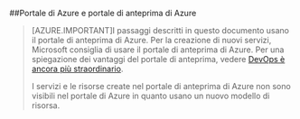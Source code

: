 ##Portale di Azure e portale di anteprima di Azure

> [AZURE.IMPORTANT]I passaggi descritti in questo documento usano il portale di anteprima di Azure. Per la creazione di nuovi servizi, Microsoft consiglia di usare il portale di anteprima di Azure. Per una spiegazione dei vantaggi del portale di anteprima, vedere [DevOps è ancora più straordinario](http://azure.microsoft.com/overview/preview-portal/).
> 
> I servizi e le risorse create nel portale di anteprima di Azure non sono visibili nel portale di Azure in quanto usano un nuovo modello di risorsa.

<!---HONumber=Oct15_HO3-->
